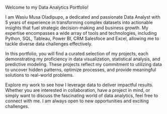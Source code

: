 Welcome to my Data Analytics Portfolio! 

I am Wasiu Musa Oladipupo, a dedicated and passionate Data Analyst with 5 years of experience in transforming complex datasets into actionable insights that fuel strategic decision-making and business growth. 
My expertise encompasses a wide array of tools and technologies, including Python, SQL, Tableau, Power BI, CRM Salesfoce and Excel, allowing me to tackle diverse data challenges effectively.

In this portfolio, you will find a curated selection of my projects, each demonstrating my proficiency in data visualization, statistical analysis, and predictive modeling. These projects reflect my commitment to utilizing data to uncover hidden patterns, optimize processes, and provide meaningful solutions to real-world problems.

Explore my work to see how I leverage data to deliver impactful results. Whether you are interested in collaboration, have a project in mind, or simply want to discuss the fascinating world of data analytics, feel free to connect with me. I am always open to new opportunities and exciting challenges.
